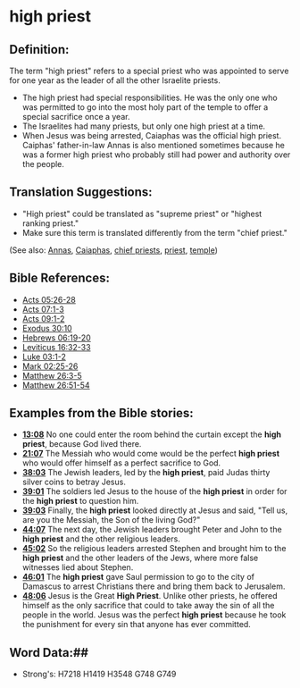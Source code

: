 # high priest #

## Definition: ##

The term "high priest" refers to a special priest who was appointed to serve for one year as the leader of all the other Israelite priests. 

* The high priest had special responsibilities. He was the only one who was permitted to go into the most holy part of the temple to offer a special sacrifice once a year.
* The Israelites had many priests, but only one high priest at a time.
* When Jesus was being arrested, Caiaphas was the official high priest. Caiphas' father-in-law Annas is also mentioned sometimes because he was a former high priest who probably still had power and authority over the people.

## Translation Suggestions: ##

* "High priest" could be translated as "supreme priest" or "highest ranking priest."
* Make sure this term is translated differently from the term "chief priest."

(See also: [Annas](../other/annas.md), [Caiaphas](../other/caiaphas.md), [chief priests](../other/chiefpriests.md), [priest](../kt/priest.md), [temple](../kt/temple.md))

## Bible References: ##

* [Acts 05:26-28](rc://en/tn/help/act/05/26)
* [Acts 07:1-3](rc://en/tn/help/act/07/01)
* [Acts 09:1-2](rc://en/tn/help/act/09/01)
* [Exodus 30:10](rc://en/tn/help/exo/30/10)
* [Hebrews 06:19-20](rc://en/tn/help/heb/06/19)
* [Leviticus 16:32-33](rc://en/tn/help/lev/16/32)
* [Luke 03:1-2](rc://en/tn/help/luk/03/01)
* [Mark 02:25-26](rc://en/tn/help/mrk/02/25)
* [Matthew 26:3-5](rc://en/tn/help/mat/26/03)
* [Matthew 26:51-54](rc://en/tn/help/mat/26/51)

## Examples from the Bible stories: ##

* __[13:08](rc://en/tn/help/obs/13/08)__ No one could enter the room behind the curtain except the __high priest__, because God lived there.
* __[21:07](rc://en/tn/help/obs/21/07)__ The Messiah who would come would be the perfect __high priest__  who would offer himself as a perfect sacrifice to God.
* __[38:03](rc://en/tn/help/obs/38/03)__ The Jewish leaders, led by the __high priest__, paid Judas thirty silver coins to betray Jesus.
* __[39:01](rc://en/tn/help/obs/39/01)__ The soldiers led Jesus to the house of the __high priest__  in order for the __high priest__  to question him.
* __[39:03](rc://en/tn/help/obs/39/03)__ Finally, the __high priest__  looked directly at Jesus and said, "Tell us, are you the Messiah, the Son of the living God?"
* __[44:07](rc://en/tn/help/obs/44/07)__ The next day, the Jewish leaders brought Peter and John to the __high priest__  and the other religious leaders.
* __[45:02](rc://en/tn/help/obs/45/02)__ So the religious leaders arrested Stephen and brought him to the __high priest__  and the other leaders of the Jews, where more false witnesses lied about Stephen.
* __[46:01](rc://en/tn/help/obs/46/01)__ The __high priest__  gave Saul permission to go to the city of Damascus to arrest Christians there and bring them back to Jerusalem.
* __[48:06](rc://en/tn/help/obs/48/06)__ Jesus is the Great __High Priest__. Unlike other priests, he offered himself as the only sacrifice that could to take away the sin of all the people in the world. Jesus was the perfect __high priest__  because he took the punishment for every sin that anyone has ever committed.

## Word Data:##

* Strong's: H7218 H1419 H3548 G748 G749

